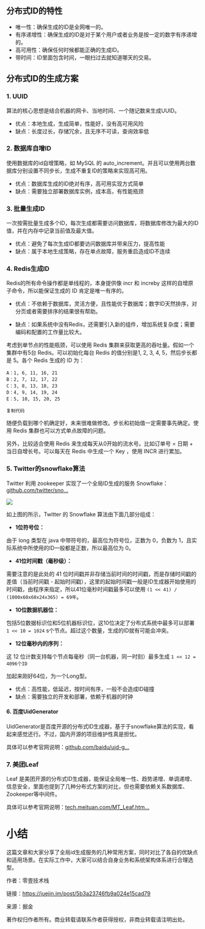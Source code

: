## 分布式ID的特性

* 唯一性：确保生成的ID是全网唯一的。
* 有序递增性：确保生成的ID是对于某个用户或者业务是按一定的数字有序递增的。
* 高可用性：确保任何时候都能正确的生成ID。
* 带时间：ID里面包含时间，一眼扫过去就知道哪天的交易。

## 分布式ID的生成方案

### 1. UUID

算法的核心思想是结合机器的网卡、当地时间、一个随记数来生成UUID。

* 优点：本地生成，生成简单，性能好，没有高可用风险
* 缺点：长度过长，存储冗余，且无序不可读，查询效率低

### 2. 数据库自增ID

使用数据库的id自增策略，如 MySQL 的 auto\_increment。并且可以使用两台数据库分别设置不同步长，生成不重复ID的策略来实现高可用。

* 优点：数据库生成的ID绝对有序，高可用实现方式简单
* 缺点：需要独立部署数据库实例，成本高，有性能瓶颈

### 3. 批量生成ID

一次按需批量生成多个ID，每次生成都需要访问数据库，将数据库修改为最大的ID值，并在内存中记录当前值及最大值。

* 优点：避免了每次生成ID都要访问数据库并带来压力，提高性能
* 缺点：属于本地生成策略，存在单点故障，服务重启造成ID不连续

### 4. Redis生成ID

Redis的所有命令操作都是单线程的，本身提供像 incr 和 increby 这样的自增原子命令，所以能保证生成的 ID 肯定是唯一有序的。

* 优点：不依赖于数据库，灵活方便，且性能优于数据库；数字ID天然排序，对分页或者需要排序的结果很有帮助。

* 缺点：如果系统中没有Redis，还需要引入新的组件，增加系统复杂度；需要编码和配置的工作量比较大。

考虑到单节点的性能瓶颈，可以使用 Redis 集群来获取更高的吞吐量。假如一个集群中有5台 Redis。可以初始化每台 Redis 的值分别是1, 2, 3, 4, 5，然后步长都是 5。各个 Redis 生成的 ID 为：

```
A：1, 6, 11, 16, 21
B：2, 7, 12, 17, 22
C：3, 8, 13, 18, 23
D：4, 9, 14, 19, 24
E：5, 10, 15, 20, 25

复制代码
```

随便负载到哪个机确定好，未来很难做修改。步长和初始值一定需要事先确定。使用 Redis 集群也可以方式单点故障的问题。

另外，比较适合使用 Redis 来生成每天从0开始的流水号。比如订单号 = 日期 + 当日自增长号。可以每天在 Redis 中生成一个 Key ，使用 INCR 进行累加。

### 5. Twitter的snowflake算法

Twitter 利用 zookeeper 实现了一个全局ID生成的服务 Snowflake：[github.com/twitter/sno…](https://link.juejin.im?target=https%3A%2F%2Fgithub.com%2Ftwitter%2Fsnowflake)



![](https://user-gold-cdn.xitu.io/2018/7/2/1645b1a7a9beb2b6?imageView2/0/w/1280/h/960/format/webp/ignore-error/1)



如上图的所示，Twitter 的 Snowflake 算法由下面几部分组成：

* **1位符号位：**

由于 long 类型在 java 中带符号的，最高位为符号位，正数为 0，负数为 1，且实际系统中所使用的ID一般都是正数，所以最高位为 0。

* **41位时间戳（毫秒级）：**

需要注意的是此处的 41 位时间戳并非存储当前时间的时间戳，而是存储时间戳的差值（当前时间戳 - 起始时间戳），这里的起始时间戳一般是ID生成器开始使用的时间戳，由程序来指定，所以41位毫秒时间戳最多可以使用 `(1 << 41) / (1000x60x60x24x365) = 69年`。

* **10位数据机器位：**

包括5位数据标识位和5位机器标识位，这10位决定了分布式系统中最多可以部署 `1 << 10 = 1024` s个节点。超过这个数量，生成的ID就有可能会冲突。

* **12位毫秒内的序列：**

这 12 位计数支持每个节点每毫秒（同一台机器，同一时刻）最多生成 `1 << 12 = 4096个ID`

加起来刚好64位，为一个Long型。

* 优点：高性能，低延迟，按时间有序，一般不会造成ID碰撞
* 缺点：需要独立的开发和部署，依赖于机器的时钟

#### 6. 百度UidGenerator

UidGenerator是百度开源的分布式ID生成器，基于于snowflake算法的实现，看起来感觉还行。不过，国内开源的项目维护性真是担忧。

具体可以参考官网说明：[github.com/baidu/uid-g…](https://link.juejin.im?target=https%3A%2F%2Fgithub.com%2Fbaidu%2Fuid-generator%2Fblob%2Fmaster%2FREADME.zh_cn.md)

### 7. 美团Leaf

Leaf 是美团开源的分布式ID生成器，能保证全局唯一性、趋势递增、单调递增、信息安全，里面也提到了几种分布式方案的对比，但也需要依赖关系数据库、Zookeeper等中间件。

具体可以参考官网说明：[tech.meituan.com/MT\_Leaf.htm…](https://link.juejin.im?target=https%3A%2F%2Ftech.meituan.com%2FMT_Leaf.html)

# 小结

这篇文章和大家分享了全局id生成服务的几种常用方案，同时对比了各自的优缺点和适用场景。在实际工作中，大家可以结合自身业务和系统架构体系进行合理选型。

  


作者：零壹技术栈

  


链接：https://juejin.im/post/5b3a23746fb9a024e15cad79

  


来源：掘金

  


著作权归作者所有。商业转载请联系作者获得授权，非商业转载请注明出处。

